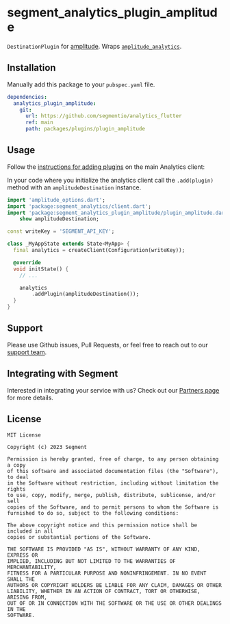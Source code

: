 # segment_analytics_plugin_amplitude

`DestinationPlugin` for [amplitude](https://amplitude.com/docs/sdks/sdk-quickstart). Wraps [`amplitude_analytics`](https://pub.dev/packages/amplitude_analytics).

## Installation

Manually add this package to your `pubspec.yaml` file.

```yaml
dependencies:
  analytics_plugin_amplitude:
    git:
      url: https://github.com/segmentio/analytics_flutter
      ref: main
      path: packages/plugins/plugin_amplitude
```

## Usage

Follow the [instructions for adding plugins](https://github.com/segmentio/analytics_flutter_#adding-plugins) on the main Analytics client:

In your code where you initialize the analytics client call the `.add(plugin)` method with an `amplitudeDestination` instance.

```dart
import 'amplitude_options.dart';
import 'package:segment_analytics/client.dart';
import 'package:segment_analytics_plugin_amplitude/plugin_amplitude.dart'
    show amplitudeDestination;

const writeKey = 'SEGMENT_API_KEY';

class _MyAppState extends State<MyApp> {
  final analytics = createClient(Configuration(writeKey));

  @override
  void initState() {
    // ...

    analytics
        .addPlugin(amplitudeDestination());
  }
}
```

## Support

Please use Github issues, Pull Requests, or feel free to reach out to our [support team](https://segment.com/help/).

## Integrating with Segment

Interested in integrating your service with us? Check out our [Partners page](https://segment.com/partners/) for more details.

## License

```
MIT License

Copyright (c) 2023 Segment

Permission is hereby granted, free of charge, to any person obtaining a copy
of this software and associated documentation files (the "Software"), to deal
in the Software without restriction, including without limitation the rights
to use, copy, modify, merge, publish, distribute, sublicense, and/or sell
copies of the Software, and to permit persons to whom the Software is
furnished to do so, subject to the following conditions:

The above copyright notice and this permission notice shall be included in all
copies or substantial portions of the Software.

THE SOFTWARE IS PROVIDED "AS IS", WITHOUT WARRANTY OF ANY KIND, EXPRESS OR
IMPLIED, INCLUDING BUT NOT LIMITED TO THE WARRANTIES OF MERCHANTABILITY,
FITNESS FOR A PARTICULAR PURPOSE AND NONINFRINGEMENT. IN NO EVENT SHALL THE
AUTHORS OR COPYRIGHT HOLDERS BE LIABLE FOR ANY CLAIM, DAMAGES OR OTHER
LIABILITY, WHETHER IN AN ACTION OF CONTRACT, TORT OR OTHERWISE, ARISING FROM,
OUT OF OR IN CONNECTION WITH THE SOFTWARE OR THE USE OR OTHER DEALINGS IN THE
SOFTWARE.
```
